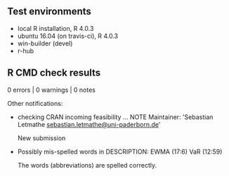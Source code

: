 ## Test environments
* local R installation, R 4.0.3
* ubuntu 16.04 (on travis-ci), R 4.0.3
* win-builder (devel)
* r-hub

## R CMD check results

0 errors | 0 warnings | 0 notes


Other notifications:

* checking CRAN incoming feasibility ... NOTE
Maintainer: 'Sebastian Letmathe <sebastian.letmathe@uni-paderborn.de>'

  New submission


* Possibly mis-spelled words in DESCRIPTION:
  EWMA (17:6)
  VaR (12:59)
  
  The words (abbreviations) are spelled correctly.
